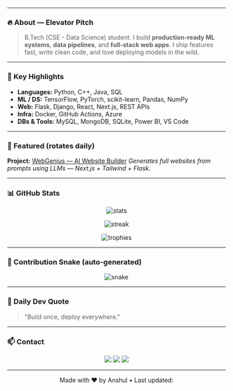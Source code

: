 <!-- MONSTER PROFILE README - Paste entire file into AnshulSharma9340/README.md -->
---


### 🔥 About — Elevator Pitch
> B.Tech (CSE - Data Science) student. I build **production-ready ML systems**, **data pipelines**, and **full-stack web apps**. I ship features fast, write clean code, and love deploying models in the wild.


---


### 🧰 Key Highlights
- **Languages:** Python, C++, Java, SQL
- **ML / DS:** TensorFlow, PyTorch, scikit-learn, Pandas, NumPy
- **Web:** Flask, Django, React, Next.js, REST APIs
- **Infra:** Docker, GitHub Actions, Azure
- **DBs & Tools:** MySQL, MongoDB, SQLite, Power BI, VS Code


---


### 🚀 Featured (rotates daily)
<!-- FEATURED_PROJECT -->
**Project:** [WebGenius — AI Website Builder](https://github.com/AnshulSharma9340/WebGenius)
*Generates full websites from prompts using LLMs — Next.js + Tailwind + Flask.*


---


### 📊 GitHub Stats
<p align="center">
<img src="https://github-readme-stats.vercel.app/api?username=AnshulSharma9340&show_icons=true&theme=radical" alt="stats" />
</p>


<p align="center">
<img src="https://github-readme-streak-stats.herokuapp.com/?user=AnshulSharma9340&theme=radical" alt="streak" />
</p>


<p align="center">
<img src="https://github-profile-trophy.vercel.app/?username=AnshulSharma9340&theme=radical&no-frame=true" alt="trophies" />
</p>


---


### 🐍 Contribution Snake (auto-generated)
<p align="center">
<img src="output/github-contribution-grid-snake.svg" alt="snake"/>
</p>


---


### 💬 Daily Dev Quote
<!-- QUOTE_PLACEHOLDER -->
> "Build once, deploy everywhere."


---


### 📫 Contact
<p align="center">
<a href="mailto:anshulsharma7162@gmail.com"><img src="https://img.shields.io/badge/Email-D14836?style=flat-square&logo=gmail"/></a>
<a href="https://linkedin.com/in/anshul-sharma-9856882a4"><img src="https://img.shields.io/badge/LinkedIn-Connect-0077B5?style=flat-square&logo=linkedin"/></a>
<a href="https://github.com/AnshulSharma9340"><img src="https://img.shields.io/badge/GitHub-Follow-181717?style=flat-square&logo=github"/></a>
</p>


---


<p align="center">Made with ❤️ by Anshul • Last updated: <!--LAST_UPDATED--></p>
